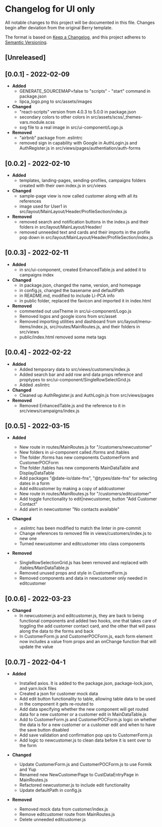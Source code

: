 # Changelog for UI only #

All notable changes to this project will be documented in this file.
Changes begin after deviation from the original Berry template.

The format is based on [Keep a Changelog](https://keepachangelog.com/en/1.0.0/),
and this project adheres to
[Semantic Versioning](https://semver.org/spec/v2.0.0.html).

## [Unreleased] ##

## [0.0.1] - 2022-02-09 ##

- **Added**
  - GENERATE_SOURCEMAP=false to "scripts" - "start" command in package.json
  - lipca_logo.png to src/assets/images
- **Changed**
  - "react-scripts" version from 4.0.3 to 5.0.0 in package.json
  - secondary colors to other colors in src/assets/scss/\_themes-vars.module.scss
  - svg file to a real image in src/ui-component/Logo.js
- **Removed**
  - "airbnb" package from .eslintrc
  - removed sign in capability with Google in AuthLogin.js and AuthRegister.js in
    src/views/pages/authentiation/auth-forms

## [0.0.2] - 2022-02-10 ##

- **Added**
  - templates, landing-pages, sending-profiles,
    campaigns folders created with their own index.js in src/views
- **Changed**
  - sample-page view is now called customer along with all its references
  - image used for User1 in src/layout/MainLayout/Header/ProfileSection/index.js
- **Removed**
  - removed search and notification buttons in the index.js and their folders in
    src/layout/MainLayout/Header/
  - removed unneeded text and cards and their imports in the profile pop down in
    src/layout/MainLayout/Header/ProfileSection/index.js

## [0.0.3] - 2022-02-11 ##

- **Added**
  - in src/ui-component, created EnhancedTable.js and added it to campaigns index
- **Changed**
  - in package.json, changed the name, version, and homepage
  - in config.js, changed the basename and defaultPath
  - in README.md, modified to include Li-PCA info
  - in public folder, replaced the favicon and imported it in index.html
- **Removed**
  - commented out useTheme in src/ui-component/Logo.js
  - Removed logos and google icons from src/asset
  - Removed importing utilities and dashboard from src/layout/menu-items/index.js,
    src/routes/MainRoutes.js, and their folders in src/views
  - public/index.html removed some meta tags

## [0.0.4] - 2022-02-22 ##

- **Added**
  - Added temporary data to src/views/customers/index.js
  - Added search bar and add row and data props reference and proptypes to src/ui-component/SingleRowSelectGrid.js
  - Added .eslintrc
- **Changed**
  - Cleaned up AuthRegister.js and AuthLogin.js from src/views/pages
- **Removed**
  - Removed EnhancedTable.js and the reference to it in src/views/campaigns/index.js

## [0.0.5] - 2022-03-15 ##

- **Added**
  - New route in routes/MainRoutes.js for "/customers/newcustomer"
  - New folders in ui-component called /forms and /tables
  - The folder /forms has new components CustomerForm and CustomerPOCForm
  - The folder /tables has new components MainDataTable and DisplayDataTable
  - Add packages "@date-io/date-fns", "@types/date-fns" for selecting dates in a
   form
  - Add editcustomer by making a copy of addcustomer
  - New route in routes/MainRoutes.js for "/customers/editcustomer"
  - Add toggle functionality to edit|newcustomer, button "Add Customer Contact"
  - Add alert in newcustomer "No contacts available"

- **Changed**
  - .eslintrc has been modified to match the linter in pre-commit
  - Change references to removed file in views/customers/index.js to new one
  - Turned newcustomer and editcustomer into class components

- **Removed**
  - SingleRowSelectionGrid.js has been removed and replaced with /tables/MainDataTable.js
  - Removed unused props and style in CustomerForm.js
  - Removed components and data in newcustomer only needed in editcustomer

## [0.0.6] - 2022-03-23 ##

- **Changed**
  - In newcustomer.js and editcustomer.js, they are back to being
   functional components and added two hooks, one that takes care of
   toggling the add customer contact card, and the other that will pass
   along the data to the forms and back
  - In CustomerForm.js and CustomerPOCForm.js, each form element now
   includes a value from props and an onChange function that will update the value

## [0.0.7] - 2022-04-1 ##

- **Added**
  - Installed axios. It is added to the package.json, package-lock.json, and
  yarn.lock files
  - Created a json for customer mock data
  - Add edit button functionality to table, allowing table data to be used in the
  component it gets re-routed to
  - Add data specifying whether the new component will get routed data for a new
  customer or a customer edit in MainDataTable.js
  - Add to CustomerForm.js and CustomerPOCForm.js logic on whether the data is for
  a new customer or a customer edit and when to have the save button disabled
  - Add save validation and confirmation pop ups to CustomerForm.js
  - Add logic to newcustomer.js to clean data before it is sent over to the form

- **Changed**
  - Update CustomerForm.js and CustomerPOCForm.js to use Formik and Yup
  - Renamed new NewCustomerPage to CustDataEntryPage in MainRoutes.js
  - Refactored newcustomer.js to include edit functionality
  - Update defaultPath in config.js

- **Removed**
  - Removed mock data from customer/index.js
  - Remove editcustomer route from MainRoutes.js
  - Delete unneeded editcustomer.js
